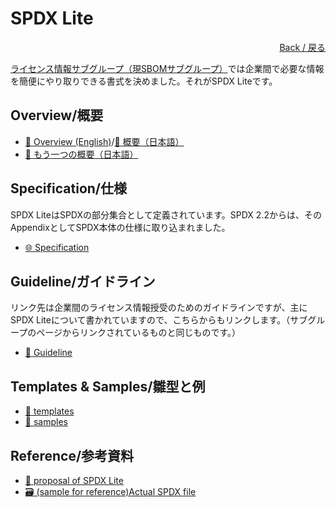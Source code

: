 # SPDX Lite

<div style="text-align: right;">
<a href="index.html">Back / 戻る</a>
</div>

[ライセンス情報サブグループ（現SBOMサブグループ）](index.html)では企業間で必要な情報を簡便にやり取りできる書式を決めました。それがSPDX Liteです。

## Overview/概要

- [&#x1F4D6; Overview (English)](https://github.com/OpenChain-Project/OpenChain-JWG/blob/master/subgroups/licensing/outcomes/spdx-lite-overview-20190829.pdf)/[&#x1F4D6; 概要（日本語）](https://github.com/OpenChain-Project/OpenChain-JWG/blob/master/subgroups/sbom-sg/outcomes/SPDX-Lite/SPDX-Lite-overview-JP.pptx)
- [&#x1F4D6; もう一つの概要（日本語）](https://github.com/OpenChain-Project/OpenChain-JWG/blob/master/subgroups/sbom-sg/outcomes/SPDX-Lite/SPDXLite.pptx)

## Specification/仕様

SPDX LiteはSPDXの部分集合として定義されています。SPDX 2.2からは、そのAppendixとしてSPDX本体の仕様に取り込まれました。

- [&#x1f310; Specification](https://spdx.github.io/spdx-spec/appendix-VIII-SPDX-Lite/)

## Guideline/ガイドライン

リンク先は企業間のライセンス情報授受のためのガイドラインですが、主にSPDX Liteについて書かれていますので、こちらからもリンクします。（サブグループのページからリンクされているものと同じものです。）

- [&#x1f4c2; Guideline](https://github.com/OpenChain-Project/OpenChain-JWG/tree/master/subgroups/sbom-sg/outcomes/SPDX-Lite/Guideline)

## Templates & Samples/雛型と例

- [&#x1f4c2; templates](https://github.com/OpenChain-Project/OpenChain-JWG/tree/master/subgroups/sbom-sg/outcomes/SPDX-Lite/template)
- [&#x1f4c2; samples](https://github.com/OpenChain-Project/OpenChain-JWG/tree/master/subgroups/sbom-sg/outcomes/SPDX-Lite/sample)


## Reference/参考資料

- [&#x1F4D6; proposal of SPDX Lite](https://github.com/OpenChain-Project/OpenChain-JWG/blob/master/subgroups/sbom-sg/outcomes/SPDX-Lite/Proposal-of-SPDX-Lite.md)
- [&#x1F5C3; (sample for reference)Actual SPDX file](https://github.com/OpenChain-Project/OpenChain-JWG/blob/master/subgroups/sbom-sg/outcomes/SPDX-Lite/reference/spdx-rcar_h3.tar.bz2)
